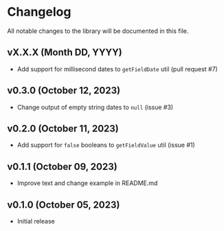 # Changelog

All notable changes to the library will be documented in this file.

## vX.X.X (Month DD, YYYY)

- Add support for millisecond dates to `getFieldDate` util (pull request #7)

## v0.3.0 (October 12, 2023)

- Change output of empty string dates to `null` (issue #3)

## v0.2.0 (October 11, 2023)

- Add support for `false` booleans to `getFieldValue` util (issue #1)

## v0.1.1 (October 09, 2023)

- Improve text and change example in README.md

## v0.1.0 (October 05, 2023)

- Initial release
